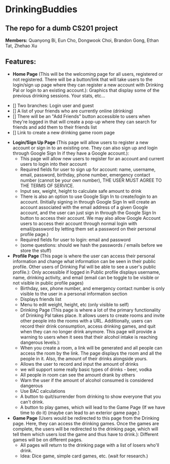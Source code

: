 # DrinkingBuddies
## The repo for a dumb CS201 project
**Members:** Quanyong Bi, Eun Cho, Dongwook Choi, Brandon Gong, Ethan Tat, Zhehao Xu

## Features:
* **Home Page** (This will be the welcoming page for all users, registered or not registered. There will be a button/link that will take users to the login/sign up page where they can register a new account with Drinking Pal or login to an existing account.): 
Graphics that display some of the previous drinking sessions. Your stats, etc...
- [] Two branches: Login user and guest 
- [] A list of your friends who are currently online (drinking)
- [] There will be an "Add Friends" button accessible to users when they're logged in that will create a pop-up where they can search for friends and add them to their friends list
- [] Link to create a new drinking game room page
* **Login/Sign Up Page** (This page will allow users to register a new account or sign in to an existing one. They can also sign up and login through Google Sign In if they have a Google account.):
    * This page will allow new users to register for an account and current users to login into their account
    * Required fields for user to sign up for account: name, username, email, password, birthday, phone number, emergency contact number (cannot be your own number), THE USER MUST AGREE TO THE TERMS OF SERVICE.
    * Input sex, weight, height to calculate safe amount to drink
    * There is also an option to use Google Sign In to create/login to an account. (Initially signing in through Google Sign In will create an account associated with the email address of a given Google account, and the user can just sign in through the Google Sign In button to access their account. We may also allow Google Account users to access their account through normal login with email/password by letting them set a password on their personal profile page.)
    * Required fields for user to login: email and password
    * (some questions: should we hash the passwords / emails before we store the stuff)
* **Profile Page** (This page is where the user can access their personal information and change what information can be seen in their  public profile. Other users of Drinking Pal will be able to see a user's public profile.):
Only accessible if logged in
Public profile displays username, name, drinking activity, and email (email can be toggle to be visible or not visible in public profile pages) 
    * Birthday, sex, phone number, and emergency contact number is only visible to the user in a personal information section
    * Displays friends list
    * Menu to edit weight, height, etc (only visible to self)
    * Drinking Page (This page is where a lot of the primary functionality of Drinking Pal takes place. It allows users to create rooms and invite other people into the rooms with a URL. Additionally, users can record their drink consumption, access drinking games, and quit when they can no longer drink anymore. This page will provide a warning to users when it sees that their alcohol intake is reaching dangerous levels.):
    * When you create a room, a link will be generated and all people can access the room by the link. The page displays the room and all the people in it. Also, the amount of their drinks alongside yours. 
    * Allows the user to record and input the amount of drinks 
    * we will support some really basic types of drinks - beer, vodka
    * All people in room can see the amount drank by others
    * Warn the user if the amount of alcohol consumed is considered dangerous
    * Use BAC calculations
    * A button to quit/surrender from drinking to show everyone that you can't drink.
    * A button to play games, which will lead to the Game Page (If we have time to do it) (maybe can lead to an exterior game page.)
* **Game Page** (Users would be redirected to this page from the Drinking page. Here, they can access the drinking games. Once the games are complete, the users will be redirected to the drinking page, which will tell them which users lost the game and thus have to drink.): 
Different games will be on different pages.
    * All pages will return to the drinking page with a list of losers who'll drink.
    * Idea: Dice game, simple card games, etc. (wait for research.)